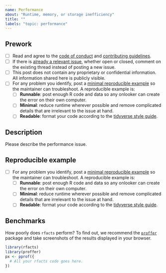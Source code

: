 ```yaml
---
name: Performance
about: "Runtime, memory, or storage inefficiency"
title: ""
labels: "topic: performance"
---
```


## Prework

* [ ] Read and agree to the [code of conduct](https://github.com/EliLillyCo/rfacts/blob/main/CODE_OF_CONDUCT.md) and [contributing guidelines](https://github.com/EliLillyCo/rfacts/blob/main/CONTRIBUTING.md).
* [ ] If there is [already a relevant issue](https://github.com/EliLillyCo/rfacts/issues), whether open or closed, comment on the existing thread instead of posting a new issue.
* [ ] This post does not contain any proprietary or confidential information. All information shared here is publicly visible.
* [ ] For any problem you identify, post a [minimal reproducible example](https://www.tidyverse.org/help/) so the maintainer can troubleshoot. A reproducible example is:
    * [ ] **Runnable**: post enough R code and data so any onlooker can create the error on their own computer.
    * [ ] **Minimal**: reduce runtime wherever possible and remove complicated details that are irrelevant to the issue at hand.
    * [ ] **Readable**: format your code according to the [tidyverse style guide](https://style.tidyverse.org/).

## Description

Please describe the performance issue.

## Reproducible example

* [ ] For any problem you identify, post a [minimal reproducible example](https://www.tidyverse.org/help/) so the maintainer can troubleshoot. A reproducible example is:
    * [ ] **Runnable**: post enough R code and data so any onlooker can create the error on their own computer.
    * [ ] **Minimal**: reduce runtime wherever possible and remove complicated details that are irrelevant to the issue at hand.
    * [ ] **Readable**: format your code according to the [tidyverse style guide](https://style.tidyverse.org/).

## Benchmarks

How poorly does `rfacts` perform? To find out, we recommend the [`proffer`](https://github.com/r-prof/proffer) package and take screenshots of the results displayed in your browser.

```r
library(rfacts)
library(proffer)
px <- pprof({
  # All your rfacts code goes here.
})
```
